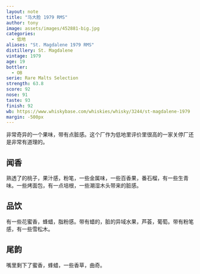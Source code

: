 ```yaml
---
layout: note
title: "马大脸 1979 RMS"
author: tony
image: assets/images/452881-big.jpg
categories:
  - 低地
aliases: "St. Magdalene 1979 RMS"
distillery: St. Magdalene
vintage: 1979
age: 19
bottler:
  - OB
serie: Rare Malts Selection
strength: 63.8
score: 92
nose: 91
taste: 93
finish: 92
wb: https://www.whiskybase.com/whiskies/whisky/3244/st-magdalene-1979
margin: -500px
---
```

非常奇异的一个果味，带有点脏感。这个厂作为低地里评价里很高的一家关停厂还是非常有道理的。

## 闻香
熟透了的桃子，果汁感，粉笔，一些金属味，一些百香果，番石榴，有一些生青味。一些烤面包，有一点培根，一些潮湿木头带来的脏感。

## 品饮
有一些花蜜香，蜂蜡，脂粉感。带有蜡的，脏的异域水果，芦荟，葡萄。带有粉笔感，有一些雪松木。

## 尾韵
嘴里剩下了蜜香，蜂蜡，一些香草，曲奇。
